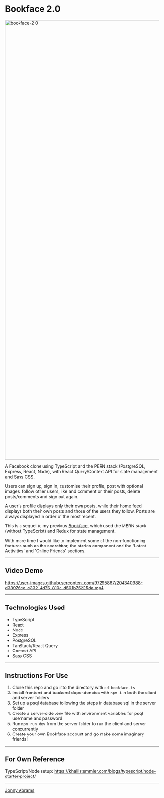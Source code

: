 # Bookface 2.0

<img width="1440" alt="bookface-2 0" src="https://user-images.githubusercontent.com/97295867/204341063-ed131a61-c85d-4b7f-b060-0ac92aa185fd.png">

A Facebook clone using TypeScript and the PERN stack (PostgreSQL, Express, React, Node), with React Query/Context API for state management and Sass CSS.

Users can sign up, sign in, customise their profile, post with optional images, follow other users, like and comment on their posts, delete posts/comments and sign out again.

A user's profile displays only their own posts, while their home feed displays both their own posts and those of the users they follow. Posts are always displayed in order of the most recent.

This is a sequel to my previous [Bookface](https://github.com/jonnyabrams/bookface), which used the MERN stack (without TypeScript) and Redux for state management.

With more time I would like to implement some of the non-functioning features such as the searchbar, the stories component and the 'Latest Activities' and 'Online Friends' sections.

---

## Video Demo

https://user-images.githubusercontent.com/97295867/204340988-d38976ec-c332-4d76-819e-d591b75225da.mp4

---

## Technologies Used

* TypeScript
* React
* Node
* Express
* PostgreSQL
* TanStack/React Query
* Context API
* Sass CSS

---

## Instructions For Use

1. Clone this repo and go into the directory with `cd bookface-ts`
2. Install frontend and backend dependencies with `npm i` in both the client and server folders
3. Set up a psql database following the steps in database.sql in the server folder
4. Create a server-side .env file with environment variables for psql username and password
5. Run `npm run dev` from the server folder to run the client and server concurrently
6. Create your own Bookface account and go make some imaginary friends!

---

## For Own Reference

TypeScript/Node setup: https://khalilstemmler.com/blogs/typescript/node-starter-project/

---

[Jonny Abrams](https://github.com/jonnyabrams)
